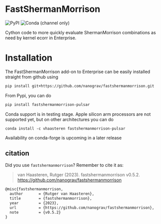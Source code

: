 # FastShermanMorrison

![PyPI](https://img.shields.io/pypi/v/fastshermanmorrison-pulsar)
![Conda (channel only)](https://img.shields.io/conda/vn/conda-forge/fastshermanmorrison-pulsar)


Cython code to more quickly evaluate ShermanMorrison combinations as need by
kernel ecorr in Enterprise.

# Installation

The FastShermanMorrison add-on to Enterprise can be easily installed straight
from github using

```bash
pip install git+https://github.com/nanograv/fastshermanmorrison.git
```

From Pypi, you can do

```bash
pip install fastshermanmorrison-pulsar
```

Conda support is in testing stage. Apple silicon arm processors are not supported yet, but on other architectures you can do

```
conda install -c vhaasteren fastshermanmorrison-pulsar
```

Availability on conda-forge is upcoming in a later release

## citation
Did you use `fastshermanmorrison`?
Remember to cite it as:

>van Haasteren, Rutger (2023). fastshermanmorrison v0.5.2. https://github.com/nanograv/fastshermanmorrison

```latex
@misc{fastshermanmorrison,
  author       = {Rutger van Haasteren},
  title        = {fastshermanmorrison},
  year         = {2023},
  url          = {https://github.com/nanograv/fastshermanmorrison},
  note         = {v0.5.2}
}
```

